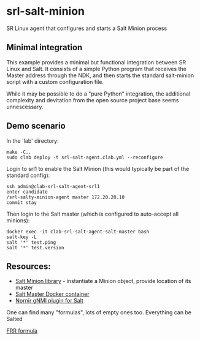 # srl-salt-minion
SR Linux agent that configures and starts a Salt Minion process

## Minimal integration
This example provides a minimal but functional integration between SR Linux and Salt. It consists of a simple Python program that receives the Master address through the NDK,
and then starts the standard salt-minion script with a custom configuration file.

While it may be possible to do a "pure Python" integration, the additional complexity and devitation from the open source project base seems unnescessary. 

## Demo scenario
In the 'lab' directory:
```
make -C..
sudo clab deploy -t srl-salt-agent.clab.yml --reconfigure
```

Login to srl1 to enable the Salt Minion (this would typically be part of the standard config):
```
ssh admin@clab-srl-salt-agent-srl1
enter candidate
/srl-salty-minion-agent master 172.20.20.10
commit stay
```

Then login to the Salt master (which is configured to auto-accept all minions):
```
docker exec -it clab-srl-salt-agent-salt-master bash
salt-key -L
salt '*' test.ping
salt '*' test.version
```
## Resources:

* [Salt Minion library](https://github.com/saltstack/salt/blob/master/salt/minion.py) - instantiate a Minion object, provide location of its master
* [Salt Master Docker container](https://github.com/cdalvaro/docker-salt-master)
* [Nornir gNMI plugin for Salt](https://salt-nornir.readthedocs.io/en/latest/Nornir%20Execution%20Module.html#nr-gnmi)

One can find many "formulas", lots of empty ones too. Everything can be Salted

[FRR formula](https://github.com/saltstack-formulas/frr-formula)
